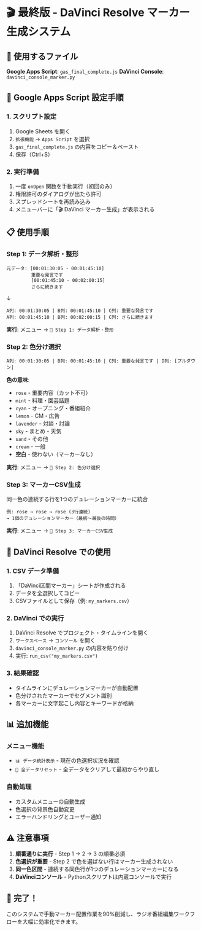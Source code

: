 # 🎬 最終版 - DaVinci Resolve マーカー生成システム

## 📁 使用するファイル

**Google Apps Script**: `gas_final_complete.js`
**DaVinci Console**: `davinci_console_marker.py`

## 🚀 Google Apps Script 設定手順

### 1. スクリプト設定
1. Google Sheets を開く
2. `拡張機能` → `Apps Script` を選択
3. `gas_final_complete.js` の内容をコピー＆ペースト
4. 保存（Ctrl+S）

### 2. 実行準備
1. 一度 `onOpen` 関数を手動実行（初回のみ）
2. 権限許可のダイアログが出たら許可
3. スプレッドシートを再読み込み
4. メニューバーに「🎬 DaVinci マーカー生成」が表示される

## 📋 使用手順

### Step 1: データ解析・整形
```
元データ: [00:01:30:05 - 00:01:45:10]
         重要な発言です
         [00:01:45:10 - 00:02:00:15] 
         さらに続きます
```
↓
```
A列: 00:01:30:05 | B列: 00:01:45:10 | C列: 重要な発言です
A列: 00:01:45:10 | B列: 00:02:00:15 | C列: さらに続きます
```

**実行**: メニュー → `📝 Step 1: データ解析・整形`

### Step 2: 色分け選択
```
A列: 00:01:30:05 | B列: 00:01:45:10 | C列: 重要な発言です | D列: [プルダウン]
```

**色の意味**:
- `rose` - 重要内容（カット不可）
- `mint` - 料理・園芸話題
- `cyan` - オープニング・番組紹介
- `lemon` - CM・広告
- `lavender` - 対談・討論
- `sky` - まとめ・天気
- `sand` - その他
- `cream` - 一般
- **空白** - 使わない（マーカーなし）

**実行**: メニュー → `🎨 Step 2: 色分け選択`

### Step 3: マーカーCSV生成
同一色の連続する行を1つのデュレーションマーカーに統合

```
例: rose → rose → rose (3行連続)
→ 1個のデュレーションマーカー（最初〜最後の時間）
```

**実行**: メニュー → `🎯 Step 3: マーカーCSV生成`

## 🎯 DaVinci Resolve での使用

### 1. CSV データ準備
1. 「DaVinci区間マーカー」シートが作成される
2. データを全選択してコピー
3. CSVファイルとして保存（例: `my_markers.csv`）

### 2. DaVinci での実行
1. DaVinci Resolve でプロジェクト・タイムラインを開く
2. `ワークスペース` → `コンソール` を開く
3. `davinci_console_marker.py` の内容を貼り付け
4. 実行: `run_csv("my_markers.csv")`

### 3. 結果確認
- タイムラインにデュレーションマーカーが自動配置
- 色分けされたマーカーでセグメント識別
- 各マーカーに文字起こし内容とキーワードが格納

## 📊 追加機能

### メニュー機能
- `📊 データ統計表示` - 現在の色選択状況を確認
- `🔧 全データリセット` - 全データをクリアして最初からやり直し

### 自動処理
- カスタムメニューの自動生成
- 色選択の背景色自動変更
- エラーハンドリングとユーザー通知

## ⚠️ 注意事項

1. **順番通りに実行** - Step 1 → 2 → 3 の順番必須
2. **色選択が重要** - Step 2 で色を選ばない行はマーカー生成されない
3. **同一色区間** - 連続する同色行が1つのデュレーションマーカーになる
4. **DaVinciコンソール** - Pythonスクリプトは内蔵コンソールで実行

## 🎉 完了！

このシステムで手動マーカー配置作業を90%削減し、ラジオ番組編集ワークフローを大幅に効率化できます。